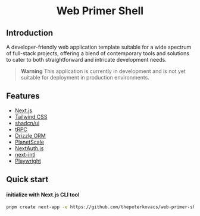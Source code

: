 <h1 align="center">
	Web Primer Shell
</h1>

## Introduction

A developer-friendly web application template suitable for a wide spectrum of full-stack projects, offering a blend of contemporary tools and solutions to cater to both straightforward and intricate development needs.

> **Warning**
> This application is currently in development and is not yet suitable for deployment in production environments.

## Features

-   [Next.js](https://nextjs.org)
-   [Tailwind CSS](https://tailwindcss.com)
-   [shadcn/ui](https://ui.shadcn.com)
-   [tRPC](https://trpc.io)
-   [Drizzle ORM](https://orm.drizzle.team)
-   [PlanetScale](https://orm.drizzle.team)
-   [NextAuth.js](https://next-auth.js.org)
-   [next-intl](https://next-intl-docs.vercel.app)
-   [Playwright](https://playwright.dev)

## Quick start

#### initialize with Next.js CLI tool

```bash
pnpm create next-app -e https://github.com/thepeterkovacs/web-primer-shell
```
